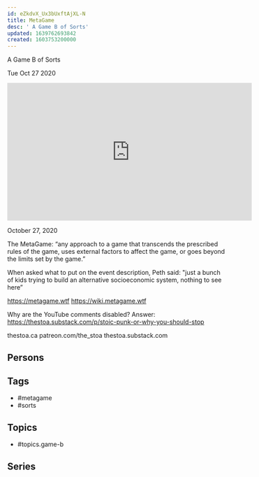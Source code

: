```yaml
---
id: eZkdvX_Ux3bUxftAjXL-N
title: MetaGame
desc: ' A Game B of Sorts'
updated: 1639762693842
created: 1603753200000
---
```



 A Game B of Sorts

Tue Oct 27 2020

<iframe width="560" height="315" src="https://www.youtube.com/embed/uSNJKJUNq7c" title="MetaGame: A Game B of Sorts w/ Peth" frameborder="0" allow="accelerometer; autoplay; clipboard-write; encrypted-media; gyroscope; picture-in-picture" allowfullscreen ></iframe>

October 27, 2020

The MetaGame: “any approach to a game that transcends the prescribed rules of the game, uses external factors to affect the game, or goes beyond the limits set by the game.”

When asked what to put on the event description, Peth said: "just a bunch of kids trying to build an alternative socioeconomic system, nothing to see here”

https://metagame.wtf
https://wiki.metagame.wtf

Why are the YouTube comments disabled? Answer: https://thestoa.substack.com/p/stoic-punk-or-why-you-should-stop

thestoa.ca
patreon.com/the_stoa
thestoa.substack.com

## Persons



## Tags

- #metagame
- #sorts

## Topics

- #topics.game-b

## Series




